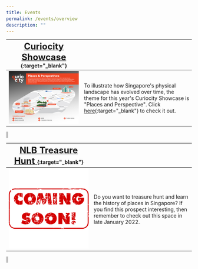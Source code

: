 ```yaml
---
title: Events
permalink: /events/overview
description: ""
---
```

| [**<font size=5> Curiocity Showcase </font>**](/story-maps/central-area){:target="_blank"}  |  | 
| -------- | -------- | 
| [<img src="/images/curiocityshowcasemap2022jan.jpg" alt="central-area" style="width:650px" />](/story-maps/central-area)   | To illustrate how Singapore's physical landscape has evolved over time, the theme for this year's Curiocity Showcase is "Places and Perspective". Click [here](/story-maps/central-area){:target="_blank"} to check it out.
|

| [**<font size=5> NLB Treasure Hunt </font>**](/story-maps/central-area){:target="_blank"}  |  | 
| -------- | -------- | 
| [<img src="/images/treasure-hunt-coming-soon-events-landing.png" alt="central-area" style="width:650px" />](/story-maps/central-area)   | Do you want to treasure hunt and learn the history of places in Singapore? If you find this prospect interesting, then remember to check out this space in late January 2022.
|